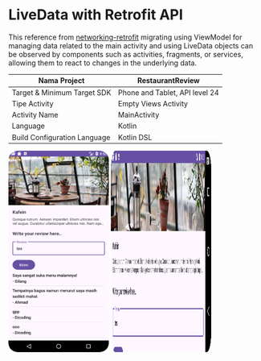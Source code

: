 # LiveData with Retrofit API

This reference from [networking-retrofit](https://github.com/kisahtegar/FundamentalAndroid/tree/networking-retrofit)
migrating using ViewModel for managing data related to the main activity and using LiveData objects 
can be observed by components such as activities, fragments, or services, allowing them to react to 
changes in the underlying data.


| Nama Project                  | RestaurantReview               |
|-------------------------------|--------------------------------|
| Target & Minimum Target SDK   | Phone and Tablet, API level 24 |
| Tipe Activity                 | Empty Views Activity           | 
| Activity Name                 | MainActivity                   |
| Language                      | Kotlin                         |
| Build Configuration Language  | Kotlin DSL                     |

<img src="preview_1.png" alt="Preview 1" width="200" height="400">
<img src="preview_2.png" alt="Preview 2" width="200" height="400">

